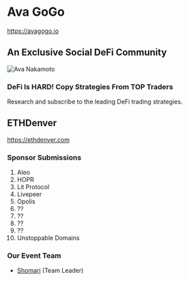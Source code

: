 # Ava GoGo

https://avagogo.io

## An Exclusive Social DeFi Community

![Ava Nakamoto](https://i.imgur.com/ItHvLdH.png)

### DeFi Is HARD! Copy Strategies From TOP Traders

Research and subscribe to the leading DeFi trading strategies.

## ETHDenver

https://ethdenver.com

### Sponsor Submissions

1. Aleo
2. HOPR
3. Lit Protocol
4. Livepeer
5. Opolis
6. ??
7. ??
8. ??
9. ??
10. Unstoppable Domains


### Our Event Team

- [Shomari](https://twitter.com/ShomariPrince) (Team Leader)
